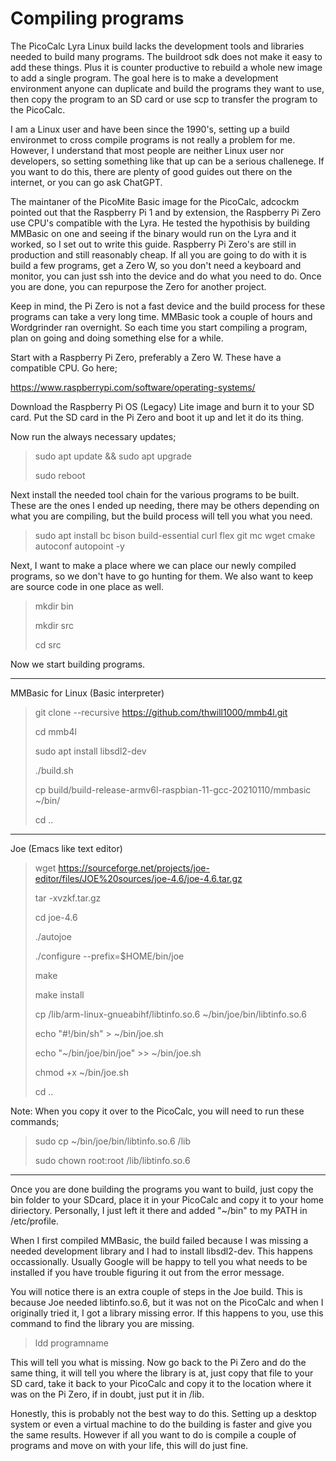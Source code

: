 # Compiling programs

The PicoCalc Lyra Linux build lacks the development tools and libraries needed to build many programs. The buildroot sdk does not make it easy to add these things. Plus it is counter productive to rebuild a whole new image to add a single program. The goal here is to make a development environment anyone can duplicate and build the programs they want to use, then copy the program to an SD card or use scp to transfer the program to the PicoCalc.

I am a Linux user and have been since the 1990's, setting up a build environmet to cross compile programs is not really a problem for me. However, I understand that most people are neither Linux user nor developers, so setting something like that up can be a serious challenege. If you want to do this, there are plenty of good guides out there on the internet, or you can go ask ChatGPT.

The maintaner of the PicoMite Basic image for the PicoCalc, adcockm pointed out that the Raspberry Pi 1 and by extension, the Raspberry Pi Zero use CPU's compatible with the Lyra. He tested the hypothisis by building MMBasic on one and seeing if the binary would run on the Lyra and it worked, so I set out to write this guide. Raspberry Pi Zero's are still in production and still reasonably cheap. If all you are going to do with it is build a few programs, get a Zero W, so you don't need a keyboard and monitor, you can just ssh into the device and do what you need to do. Once you are done, you can repurpose the Zero for another project.

Keep in mind, the Pi Zero is not a fast device and the build process for these programs can take a very long time. MMBasic took a couple of hours and Wordgrinder ran overnight. So each time you start compiling a program, plan on going and doing something else for a while. 

Start with a Raspberry Pi Zero, preferably a Zero W. These have a compatible CPU. Go here;

https://www.raspberrypi.com/software/operating-systems/

Download the Raspberry Pi OS (Legacy) Lite image and burn it to your SD card. Put the SD card in the Pi Zero and boot it up and let it do its thing.

Now run the always necessary updates;

> sudo apt update && sudo apt upgrade
>
> sudo reboot

Next install the needed tool chain for the various programs to be built. These are the ones I ended up needing, there may be others depending on what you are compiling, but the build process will tell you what you need.

> sudo apt install bc bison build-essential curl flex git mc wget cmake autoconf autopoint -y

Next, I want to make a place where we can place our newly compiled programs, so we don't have to go hunting for them. We also want to keep are source code in one place as well.

> mkdir bin
>
> mkdir src
>
> cd src

Now we start building programs.

----------
MMBasic for Linux (Basic interpreter)
> git clone --recursive https://github.com/thwill1000/mmb4l.git
>
> cd mmb4l
>
> sudo apt install libsdl2-dev
>
> ./build.sh
>
> cp build/build-release-armv6l-raspbian-11-gcc-20210110/mmbasic ~/bin/
>
> cd ..

----------
Joe (Emacs like text editor)
> wget https://sourceforge.net/projects/joe-editor/files/JOE%20sources/joe-4.6/joe-4.6.tar.gz
>
> tar -xvzkf.tar.gz
>
> cd joe-4.6
>
> ./autojoe
>
> ./configure --prefix=$HOME/bin/joe
>
> make
>
> make install
>
> cp /lib/arm-linux-gnueabihf/libtinfo.so.6 ~/bin/joe/bin/libtinfo.so.6
>
> echo "#!/bin/sh" > ~/bin/joe.sh
>
> echo "~/bin/joe/bin/joe" >> ~/bin/joe.sh
>
> chmod +x ~/bin/joe.sh
>
> cd ..

Note: When you copy it over to the PicoCalc, you will need to run these commands;
> sudo cp ~/bin/joe/bin/libtinfo.so.6 /lib
>
> sudo chown root:root /lib/libtinfo.so.6

----------
Once you are done building the programs you want to build, just copy the bin folder to your SDcard, place it in your PicoCalc and copy it to your home diriectory. Personally, I just left it there and added "~/bin" to my PATH in /etc/profile.

When I first compiled MMBasic, the build failed because I was missing a needed development library and I had to install libsdl2-dev. This happens occassionally. Usually Google will be happy to tell you what needs to be installed if you have trouble figuring it out from the error message.

You will notice there is an extra couple of steps in the Joe build. This is because Joe needed libtinfo.so.6, but it was not on the PicoCalc and when I originally tried it, I got a library missing error. If this happens to you, use this command to find the library you are missing.

> ldd programname

This will tell you what is missing. Now go back to the Pi Zero and do the same thing, it will tell you where the library is at, just copy that file to your SD card, take it back to your PicoCalc and copy it to the location where it was on the Pi Zero, if in doubt, just put it in /lib.

Honestly, this is probably not the best way to do this. Setting up a desktop system or even a virtual machine to do the building is faster and give you the same results. However if all you want to do is compile a couple of programs and move on with your life, this will do just fine.